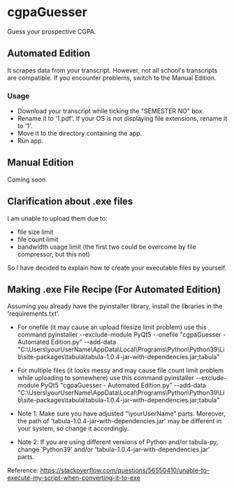 # cgpaGuesser
Guess your prospective CGPA.
## Automated Edition
It scrapes data from your transcript. However, not all school's transcripts are compatible. If you encounter problems, switch to the Manual Edition.
### Usage
- Download your transcript while ticking the "SEMESTER NO" box.
- Rename it to '1.pdf'. If your OS is not displaying file extensions, rename it to '1'.
- Move it to the directory containing the app.
- Run app.
## Manual Edition
Coming soon.
## Clarification about .exe files
I am unable to upload them due to:
- file size limit
- file count limit
- bandwidth usage limit (the first two could be overcome by file compressor, but this not)

So I have decided to explain how to create your executable files by yourself.
## Making .exe File Recipe (For Automated Edition)
Assuming you already have the pyinstaller library, install the libraries in the 'requirements.txt'.

- For onefile (it may cause an upload filesize limit  problem) use this command
pyinstaller --exclude-module PyQt5 --onefile "cgpaGuesser - Automated Edition.py" --add-data "C:\Users\yourUserName\AppData\Local\Programs\Python\Python39\Lib\site-packages\tabula\tabula-1.0.4-jar-with-dependencies.jar;tabula" 

- For multiple files (it looks messy and may cause file count limit problem while uploading to somewhere) use this command
pyinstaller --exclude-module PyQt5 "cgpaGuesser - Automated Edition.py" --add-data "C:\Users\yourUserName\AppData\Local\Programs\Python\Python39\Lib\site-packages\tabula\tabula-1.0.4-jar-with-dependencies.jar;tabula" 

- Note 1: Make sure you have adjusted "\yourUserName" parts. Moreover, the path of 'tabula-1.0.4-jar-with-dependencies.jar' may be different in your system, so change it accordingly.
- Note 2: If you are using different versions of Python and/or tabula-py, change 'Python39' and/or 'tabula-1.0.4-jar-with-dependencies.jar' parts.

Reference:
https://stackoverflow.com/questions/56550410/unable-to-execute-my-script-when-converting-it-to-exe
